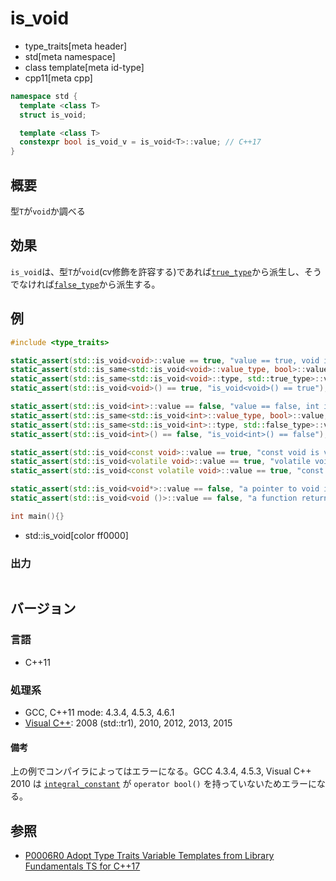 # is_void
* type_traits[meta header]
* std[meta namespace]
* class template[meta id-type]
* cpp11[meta cpp]

```cpp
namespace std {
  template <class T>
  struct is_void;

  template <class T>
  constexpr bool is_void_v = is_void<T>::value; // C++17
}
```

## 概要
型`T`が`void`か調べる


## 効果
`is_void`は、型`T`が`void`(cv修飾を許容する)であれば[`true_type`](true_type.md)から派生し、そうでなければ[`false_type`](false_type.md)から派生する。


## 例
```cpp example
#include <type_traits>

static_assert(std::is_void<void>::value == true, "value == true, void is void");
static_assert(std::is_same<std::is_void<void>::value_type, bool>::value, "value_type == bool");
static_assert(std::is_same<std::is_void<void>::type, std::true_type>::value, "type == true_type");
static_assert(std::is_void<void>() == true, "is_void<void>() == true");

static_assert(std::is_void<int>::value == false, "value == false, int is not void");
static_assert(std::is_same<std::is_void<int>::value_type, bool>::value, "value_type == bool");
static_assert(std::is_same<std::is_void<int>::type, std::false_type>::value, "type == false_type");
static_assert(std::is_void<int>() == false, "is_void<int>() == false");

static_assert(std::is_void<const void>::value == true, "const void is void");
static_assert(std::is_void<volatile void>::value == true, "volatile void is void");
static_assert(std::is_void<const volatile void>::value == true, "const volatile void is void");

static_assert(std::is_void<void*>::value == false, "a pointer to void is not void");
static_assert(std::is_void<void ()>::value == false, "a function returning void is not void");

int main(){}
```
* std::is_void[color ff0000]

### 出力
```
```

## バージョン
### 言語
- C++11

### 処理系
- GCC, C++11 mode: 4.3.4, 4.5.3, 4.6.1
- [Visual C++](/implementation.md#visual_cpp): 2008 (std::tr1), 2010, 2012, 2013, 2015

#### 備考
上の例でコンパイラによってはエラーになる。GCC 4.3.4, 4.5.3, Visual C++ 2010 は [`integral_constant`](integral_constant.md) が `operator bool()` を持っていないためエラーになる。


## 参照
- [P0006R0 Adopt Type Traits Variable Templates from Library Fundamentals TS for C++17](http://www.open-std.org/jtc1/sc22/wg21/docs/papers/2015/p0006r0.html)
